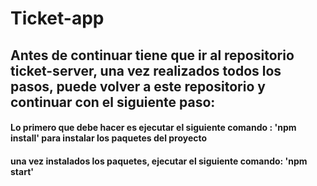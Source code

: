 # Ticket-app

## Antes de continuar tiene que ir al repositorio ticket-server, una vez realizados todos los pasos, puede volver a este repositorio y continuar con el siguiente paso:


#### Lo primero que debe hacer es ejecutar el siguiente comando : 'npm install' para instalar los paquetes del proyecto



#### una vez instalados los paquetes, ejecutar el siguiente comando: 'npm start'



